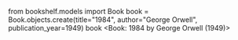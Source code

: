 from bookshelf.models import Book
book = Book.objects.create(title="1984", author="George Orwell", publication_year=1949)
book
<Book: 1984 by George Orwell (1949)>
